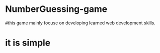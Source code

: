 # NumberGuessing-game

#this game mainly focuse on developing learned web development skills.

# it is simple
